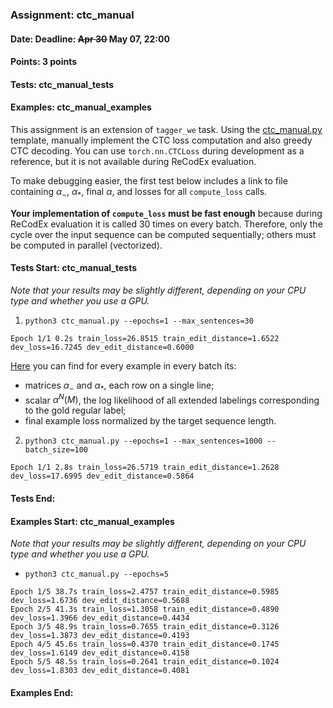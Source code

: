 ### Assignment: ctc_manual
#### Date: Deadline: ~~Apr 30~~ May 07, 22:00
#### Points: 3 points
#### Tests: ctc_manual_tests
#### Examples: ctc_manual_examples

This assignment is an extension of `tagger_we` task. Using the
[ctc_manual.py](https://github.com/ufal/npfl138/tree/master/labs/08/ctc_manual.py)
template, manually implement the CTC loss computation and also greedy CTC
decoding. You can use `torch.nn.CTCLoss` during development as a reference, but
it is not available during ReCodEx evaluation.

To make debugging easier, the first test below includes a link to file
containing $α_-$, $α_*$, final $α$, and losses for all `compute_loss` calls.

**Your implementation of `compute_loss` must be fast enough** because
during ReCodEx evaluation it is called 30 times on every batch. Therefore,
only the cycle over the input sequence can be computed sequentially; others
must be computed in parallel (vectorized).

#### Tests Start: ctc_manual_tests
_Note that your results may be slightly different, depending on your CPU type and whether you use a GPU._

1. `python3 ctc_manual.py --epochs=1 --max_sentences=30`
```
Epoch 1/1 0.2s train_loss=26.8515 train_edit_distance=1.6522 dev_loss=16.7245 dev_edit_distance=0.6000
```
[Here](//ufal.mff.cuni.cz/~straka/courses/npfl138/2425/tasks/figures/ctc_manual.test-1.txt)
you can find for every example in every batch its:
- matrices $α_-$ and $α_*$, each row on a single line;
- scalar $α^N(M)$, the log likelihood of all extended labelings
  corresponding to the gold regular label;
- final example loss normalized by the target sequence length.

2. `python3 ctc_manual.py --epochs=1 --max_sentences=1000 --batch_size=100`
```
Epoch 1/1 2.8s train_loss=26.5719 train_edit_distance=1.2628 dev_loss=17.6995 dev_edit_distance=0.5864
```
#### Tests End:
#### Examples Start: ctc_manual_examples
_Note that your results may be slightly different, depending on your CPU type and whether you use a GPU._

- `python3 ctc_manual.py --epochs=5`
```
Epoch 1/5 38.7s train_loss=2.4757 train_edit_distance=0.5985 dev_loss=1.6736 dev_edit_distance=0.5688
Epoch 2/5 41.3s train_loss=1.3058 train_edit_distance=0.4890 dev_loss=1.3966 dev_edit_distance=0.4434
Epoch 3/5 48.9s train_loss=0.7655 train_edit_distance=0.3126 dev_loss=1.3873 dev_edit_distance=0.4193
Epoch 4/5 45.6s train_loss=0.4370 train_edit_distance=0.1745 dev_loss=1.6149 dev_edit_distance=0.4158
Epoch 5/5 48.5s train_loss=0.2641 train_edit_distance=0.1024 dev_loss=1.8303 dev_edit_distance=0.4081
```
#### Examples End:
